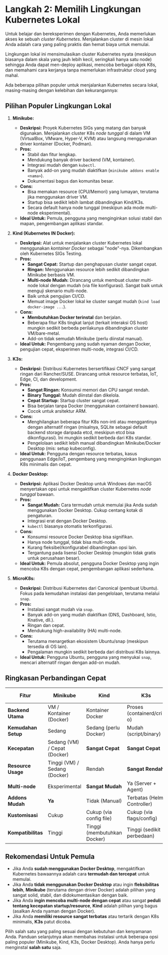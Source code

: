# Langkah 2: Memilih Lingkungan Kubernetes Lokal

Untuk belajar dan bereksperimen dengan Kubernetes, Anda memerlukan akses ke sebuah *cluster Kubernetes*. Menjalankan cluster di mesin lokal Anda adalah cara yang paling praktis dan hemat biaya untuk memulai.

Lingkungan lokal ini mensimulasikan cluster Kubernetes nyata (meskipun biasanya dalam skala yang jauh lebih kecil, seringkali hanya satu node) sehingga Anda dapat men-deploy aplikasi, mencoba berbagai objek K8s, dan memahami cara kerjanya tanpa memerlukan infrastruktur cloud yang mahal.

Ada beberapa pilihan populer untuk menjalankan Kubernetes secara lokal, masing-masing dengan kelebihan dan kekurangannya:

## Pilihan Populer Lingkungan Lokal

1.  **Minikube:**
    *   **Deskripsi:** Proyek Kubernetes SIGs yang matang dan banyak digunakan. Menjalankan cluster K8s *node tunggal* di dalam VM (VirtualBox, VMware, Hyper-V, KVM) atau langsung menggunakan driver kontainer (Docker, Podman).
    *   **Pros:**
        *   Stabil dan fitur lengkap.
        *   Mendukung banyak driver backend (VM, kontainer).
        *   Integrasi mudah dengan `kubectl`.
        *   Banyak add-on yang mudah diaktifkan (`minikube addons enable <nama>`).
        *   Dokumentasi bagus dan komunitas besar.
    *   **Cons:**
        *   Bisa memakan resource (CPU/Memori) yang lumayan, terutama jika menggunakan driver VM.
        *   Startup bisa sedikit lebih lambat dibandingkan Kind/K3s.
        *   Secara default hanya node tunggal (meskipun ada mode multi-node eksperimental).
    *   **Ideal Untuk:** Pemula, pengguna yang menginginkan solusi stabil dan mapan, pengembangan aplikasi standar.

2.  **Kind (Kubernetes IN Docker):**
    *   **Deskripsi:** Alat untuk menjalankan cluster Kubernetes lokal menggunakan *kontainer Docker* sebagai "node"-nya. Dikembangkan oleh Kubernetes SIGs Testing.
    *   **Pros:**
        *   **Sangat Cepat:** Startup dan penghapusan cluster sangat cepat.
        *   **Ringan:** Menggunakan resource lebih sedikit dibandingkan Minikube berbasis VM.
        *   **Multi-node Mudah:** Dirancang untuk membuat cluster multi-node lokal dengan mudah (via file konfigurasi). Sangat baik untuk menguji skenario multi-node.
        *   Baik untuk pengujian CI/CD.
        *   Memuat image Docker lokal ke cluster sangat mudah (`kind load docker-image ...`).
    *   **Cons:**
        *   **Membutuhkan Docker terinstal** dan berjalan.
        *   Beberapa fitur K8s tingkat lanjut (terkait interaksi OS host) mungkin sedikit berbeda perilakunya dibandingkan cluster VM/bare-metal.
        *   Add-on tidak semudah Minikube (perlu diinstal manual).
    *   **Ideal Untuk:** Pengembang yang sudah nyaman dengan Docker, pengujian cepat, eksperimen multi-node, integrasi CI/CD.

3.  **K3s:**
    *   **Deskripsi:** Distribusi Kubernetes bersertifikasi CNCF yang sangat ringan dari Rancher/SUSE. Dirancang untuk resource terbatas, IoT, Edge, CI, dan development.
    *   **Pros:**
        *   **Sangat Ringan:** Konsumsi memori dan CPU sangat rendah.
        *   **Binary Tunggal:** Mudah diinstal dan dikelola.
        *   **Cepat Startup:** Startup cluster sangat cepat.
        *   Bisa berjalan tanpa Docker (menggunakan containerd bawaan).
        *   Cocok untuk arsitektur ARM.
    *   **Cons:**
        *   Menghilangkan beberapa fitur K8s non-inti atau menggantinya dengan alternatif ringan (misalnya, SQLite sebagai default backend storage daripada etcd, meskipun etcd bisa dikonfigurasi). Ini mungkin sedikit berbeda dari K8s standar.
        *   Pengelolaan sedikit lebih manual dibandingkan Minikube/Docker Desktop (mis: setup kubeconfig).
    *   **Ideal Untuk:** Pengguna dengan resource terbatas, kasus penggunaan Edge/IoT, pengembang yang menginginkan lingkungan K8s minimalis dan cepat.

4.  **Docker Desktop:**
    *   **Deskripsi:** Aplikasi Docker Desktop untuk Windows dan macOS menyertakan opsi untuk mengaktifkan cluster Kubernetes *node tunggal* bawaan.
    *   **Pros:**
        *   **Sangat Mudah:** Cara termudah untuk memulai jika Anda sudah menggunakan Docker Desktop. Cukup centang kotak di pengaturan.
        *   Integrasi erat dengan Docker Desktop.
        *   `kubectl` biasanya otomatis terkonfigurasi.
    *   **Cons:**
        *   Konsumsi resource Docker Desktop bisa signifikan.
        *   Hanya node tunggal, tidak bisa multi-node.
        *   Kurang fleksibel/konfigurabel dibandingkan opsi lain.
        *   Tergantung pada lisensi Docker Desktop (mungkin tidak gratis untuk perusahaan besar).
    *   **Ideal Untuk:** Pemula absolut, pengguna Docker Desktop yang ingin mencoba K8s dengan cepat, pengembangan aplikasi sederhana.

5.  **MicroK8s:**
    *   **Deskripsi:** Distribusi Kubernetes dari Canonical (pembuat Ubuntu). Fokus pada kemudahan instalasi dan pengelolaan, terutama melalui `snap`.
    *   **Pros:**
        *   Instalasi sangat mudah via `snap`.
        *   Banyak add-on yang mudah diaktifkan (DNS, Dashboard, Istio, Knative, dll.).
        *   Ringan dan cepat.
        *   Mendukung high-availability (HA) multi-node.
    *   **Cons:**
        *   Terutama menargetkan ekosistem Ubuntu/snap (meskipun tersedia di OS lain).
        *   Pengalaman mungkin sedikit berbeda dari distribusi K8s lainnya.
    *   **Ideal Untuk:** Pengguna Ubuntu, pengguna yang menyukai `snap`, mencari alternatif ringan dengan add-on mudah.

## Ringkasan Perbandingan Cepat

| Fitur              | Minikube                     | Kind                         | K3s                           | Docker Desktop              | MicroK8s                     |
| ------------------ | ---------------------------- | ---------------------------- | ----------------------------- | --------------------------- | ---------------------------- |
| **Backend Utama**  | VM / Kontainer (Docker)      | Kontainer Docker             | Proses (containerd/cri-o)     | VM (terintegrasi)           | Proses (containerd)          |
| **Kemudahan Setup** | Sedang                       | Sedang (perlu Docker)        | Mudah (script/binary)         | **Sangat Mudah**            | Mudah (snap)                 |
| **Kecepatan**      | Sedang (VM) / Cepat (Docker) | **Sangat Cepat**             | **Sangat Cepat**              | Sedang                      | Cepat                        |
| **Resource Usage** | Tinggi (VM) / Sedang (Docker)| Rendah                       | **Sangat Rendah**             | Sedang-Tinggi               | Rendah-Sedang                |
| **Multi-node**     | Eksperimental                | **Sangat Mudah**             | Ya (Server + Agent)           | Tidak                       | Ya (HA)                      |
| **Addons Mudah**   | **Ya**                       | Tidak (Manual)               | Terbatas (Helm Controller)    | Tidak                       | **Ya**                       |
| **Kustomisasi**    | Cukup                        | Cukup (via config file)      | Cukup (via flags/config)      | Terbatas                    | Cukup                        |
| **Kompatibilitas** | Tinggi                       | Tinggi (membutuhkan Docker)  | Tinggi (sedikit perbedaan)    | Tinggi                      | Tinggi                       |

## Rekomendasi Untuk Pemula

*   Jika Anda **sudah menggunakan Docker Desktop**, mengaktifkan Kubernetes bawaannya adalah cara **termudah dan tercepat** untuk memulai.
*   Jika Anda **tidak menggunakan Docker Desktop** atau ingin **fleksibilitas lebih**, **Minikube** (terutama dengan driver Docker) adalah pilihan yang sangat solid, stabil, dan didokumentasikan dengan baik.
*   Jika Anda **ingin mencoba multi-node dengan cepat** atau sangat **peduli tentang kecepatan startup/resource**, **Kind** adalah pilihan yang bagus (asalkan Anda nyaman dengan Docker).
*   Jika Anda **memiliki resource sangat terbatas** atau tertarik dengan K8s minimalis, **K3s** patut dicoba.

Pilih salah satu yang paling sesuai dengan kebutuhan dan kenyamanan Anda. Panduan selanjutnya akan membahas instalasi untuk beberapa opsi paling populer (Minikube, Kind, K3s, Docker Desktop). Anda hanya perlu menginstal **salah satu** saja.

